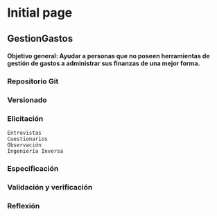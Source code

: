 # Initial page

## GestionGastos

#### Objetivo general: Ayudar a personas que no poseen herramientas de gestión de gastos a administrar sus finanzas de una mejor forma.

### Repositorio Git

### Versionado

### Elicitación

```text
Entrevistas
Cuestionarios
Observación
Ingeniería Inversa
```

#### 

### Especificación

### Validación y verificación

### Reflexión


